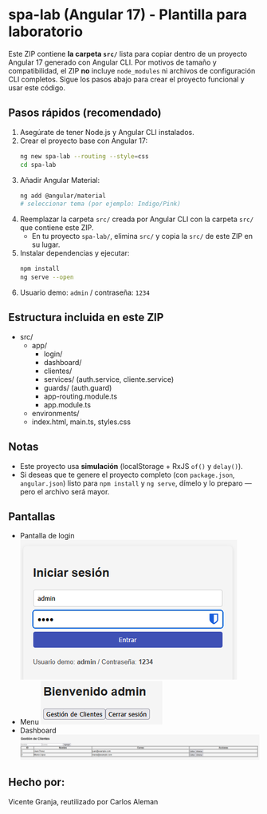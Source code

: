 # spa-lab (Angular 17) - Plantilla para laboratorio

Este ZIP contiene **la carpeta `src/`** lista para copiar dentro de un proyecto Angular 17 generado con Angular CLI.
Por motivos de tamaño y compatibilidad, el ZIP **no** incluye `node_modules` ni archivos de configuración CLI completos.
Sigue los pasos abajo para crear el proyecto funcional y usar este código.

## Pasos rápidos (recomendado)

1. Asegúrate de tener Node.js y Angular CLI instalados.
2. Crear el proyecto base con Angular 17:
   ```bash
   ng new spa-lab --routing --style=css
   cd spa-lab
   ```
3. Añadir Angular Material:
   ```bash
   ng add @angular/material
   # seleccionar tema (por ejemplo: Indigo/Pink)
   ```
4. Reemplazar la carpeta `src/` creada por Angular CLI con la carpeta `src/` que contiene este ZIP.
   - En tu proyecto `spa-lab/`, elimina `src/` y copia la `src/` de este ZIP en su lugar.
5. Instalar dependencias y ejecutar:
   ```bash
   npm install
   ng serve --open
   ```
6. Usuario demo: `admin` / contraseña: `1234`

## Estructura incluida en este ZIP
- src/
  - app/
    - login/
    - dashboard/
    - clientes/
    - services/ (auth.service, cliente.service)
    - guards/ (auth.guard)
    - app-routing.module.ts
    - app.module.ts
  - environments/
  - index.html, main.ts, styles.css

## Notas
- Este proyecto usa **simulación** (localStorage + RxJS `of()` y `delay()`).
- Si deseas que te genere el proyecto completo (con `package.json`, `angular.json`) listo para `npm install` y `ng serve`, dímelo y lo preparo — pero el archivo será mayor.

## Pantallas
- Pantalla de login
![alt text](image.png)
- Menu
![alt text](image-1.png)
- Dashboard
![alt text](image-2.png)

## Hecho por:
Vicente Granja, reutilizado por Carlos Aleman
